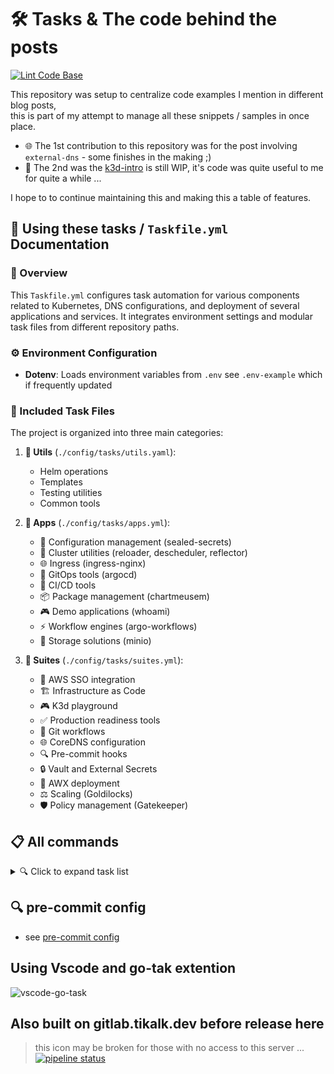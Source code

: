 # 🛠️ Tasks & The code behind the posts

[![Lint Code Base](https://github.com/hagzag/just-do-it/actions/workflows/super-linter.yml/badge.svg)](https://github.com/hagzag/just-do-it/actions/workflows/super-linter.yml) 

This repository was setup to centralize code examples I mention in different blog posts,  
this is part of my attempt to manage all these snippets / samples in once place.

- 🌐 The 1st contribution to this repository was for the post involving `external-dns` - some finishes in the making ;)
- 🚀 The 2nd was the [k3d-intro](./config/tasks/suites/k3d-playground/README.md) is still WIP, it's code was quite useful to me for quite a while ...
  
I hope to to continue maintaining this and making this a table of features.

## 📖 Using these tasks / `Taskfile.yml` Documentation

### 🎯 Overview

This `Taskfile.yml` configures task automation for various components related to Kubernetes, DNS configurations, and deployment of several applications and services. It integrates environment settings and modular task files from different repository paths.

### ⚙️ Environment Configuration

- **Dotenv**: Loads environment variables from `.env` see `.env-example` which if frequently updated

### 📁 Included Task Files

The project is organized into three main categories:

1. **🔧 Utils** (`./config/tasks/utils.yaml`):
   - Helm operations
   - Templates
   - Testing utilities
   - Common tools

2. **📱 Apps** (`./config/tasks/apps.yml`):
   - 🔐 Configuration management (sealed-secrets)
   - 🔄 Cluster utilities (reloader, descheduler, reflector)
   - 🌐 Ingress (ingress-nginx)
   - 🚢 GitOps tools (argocd)
   - 🔄 CI/CD tools
   - 📦 Package management (chartmeusem)
   - 🎮 Demo applications (whoami)
   - ⚡ Workflow engines (argo-workflows)
   - 💾 Storage solutions (minio)

3. **🎁 Suites** (`./config/tasks/suites.yml`):
   - 🔑 AWS SSO integration
   - 🏗️ Infrastructure as Code
   - 🎮 K3d playground
   - ✅ Production readiness tools
   - 🔄 Git workflows
   - 🌐 CoreDNS configuration
   - 🔍 Pre-commit hooks
   - 🔒 Vault and External Secrets
   - 🎯 AWX deployment
   - ⚖️ Scaling (Goldilocks)
   - 🛡️ Policy management (Gatekeeper)

## 📋 All commands

<details>
<summary>🔍 Click to expand task list</summary>

```sh
# task --list-all
task: Available tasks for this project:
[... original task list content ...]
```

</details>

## 🔍 pre-commit config

- see [pre-commit config](./config/tasks/suites/pre-commit/README.md)


## Using Vscode and go-tak extention

![vscode-go-task](https://i.imgur.com/ZJn0EO5.png)

## Also built on gitlab.tikalk.dev before release here
> this icon may be broken for those with no access to this server ...
[![pipeline status](https://gitlab.tikalk.dev/tikalk/users/hagzag/code-samples/badges/main/pipeline.svg)](https://gitlab.tikalk.dev/tikalk/users/hagzag/code-samples/-/commits/main)
